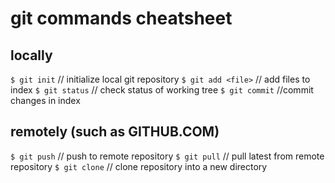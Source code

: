 # git commands cheatsheet
## locally
`$ git init` // initialize local git repository
`$ git add <file>` // add files to index
`$ git status` // check status of working tree
`$ git commit` //commit changes in index
## remotely (such as GITHUB.COM)
`$ git push` // push to remote repository
`$ git pull` // pull latest from remote repository
`$ git clone` // clone repository into a new directory
